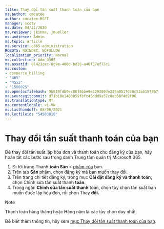 ```yaml
---
title: Thay đổi tần suất thanh toán của bạn
ms.author: cmcatee
author: cmcatee-MSFT
manager: scotv
ms.date: 04/21/2020
ms.reviewer: jkinma, jmueller
ms.audience: Admin
ms.topic: article
ms.service: o365-administration
ROBOTS: NOINDEX, NOFOLLOW
localization_priority: Normal
ms.collection: Adm_O365
ms.assetid: 81423cec-8c9e-408d-bd26-a46f37ef75c1
ms.custom:
- commerce_billing
- "469"
- "4552"
- "1500025"
ms.openlocfilehash: 9b819fdb9ec80f6bbe9e329280de239a0517038c52ab157867f3065505acca90
ms.sourcegitcommit: d71b18e1403859fbfc45ddd9a57c8ab68f4d9f96
ms.translationtype: MT
ms.contentlocale: vi-VN
ms.lasthandoff: 08/06/2021
ms.locfileid: "54503818"
---
```

# <a name="change-how-often-you-pay"></a>Thay đổi tần suất thanh toán của bạn

Để thay đổi tần suất lập hóa đơn và thanh toán cho đăng ký của bạn, hãy hoàn tất các bước sau trong danh Trung tâm quản trị Microsoft 365.

1. Đi tới trang Thanh **toán Sản**  >  [phẩm của](https://go.microsoft.com/fwlink/p/?linkid=842054) bạn.
2. Trên tab **Sản** phẩm, chọn đăng ký mà bạn muốn thay đổi.
3. Trên trang chi tiết đăng ký, trong mục **Cài đặt đăng ký và thanh toán,** chọn Chỉnh sửa tần suất thanh **toán**.
4. Trong ngăn **Chỉnh sửa tần suất thanh** toán, chọn tùy chọn tần suất bạn muốn được lập hóa đơn, rồi chọn Thay **đổi.**

> [!NOTE]
> Thanh toán hàng tháng hoặc Hàng năm là các tùy chọn duy nhất.

Để biết thêm thông tin, hãy xem [mục Thay đổi tần suất thanh toán của bạn](/microsoft-365/commerce/billing-and-payments/change-payment-frequency).